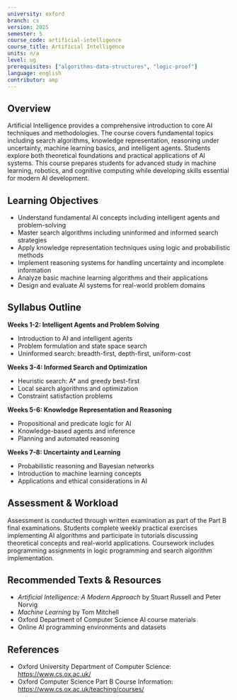 ```yaml
---
university: oxford
branch: cs
version: 2025
semester: 5
course_code: artificial-intelligence
course_title: Artificial Intelligence
units: n/a
level: ug
prerequisites: ["algorithms-data-structures", "logic-proof"]
language: english
contributor: amp
---
```


## Overview

Artificial Intelligence provides a comprehensive introduction to core AI techniques and methodologies. The course covers fundamental topics including search algorithms, knowledge representation, reasoning under uncertainty, machine learning basics, and intelligent agents. Students explore both theoretical foundations and practical applications of AI systems. This course prepares students for advanced study in machine learning, robotics, and cognitive computing while developing skills essential for modern AI development.

## Learning Objectives

- Understand fundamental AI concepts including intelligent agents and problem-solving
- Master search algorithms including uninformed and informed search strategies
- Apply knowledge representation techniques using logic and probabilistic methods
- Implement reasoning systems for handling uncertainty and incomplete information
- Analyze basic machine learning algorithms and their applications
- Design and evaluate AI systems for real-world problem domains

## Syllabus Outline

**Weeks 1-2: Intelligent Agents and Problem Solving**
- Introduction to AI and intelligent agents
- Problem formulation and state space search
- Uninformed search: breadth-first, depth-first, uniform-cost

**Weeks 3-4: Informed Search and Optimization**
- Heuristic search: A* and greedy best-first
- Local search algorithms and optimization
- Constraint satisfaction problems

**Weeks 5-6: Knowledge Representation and Reasoning**
- Propositional and predicate logic for AI
- Knowledge-based agents and inference
- Planning and automated reasoning

**Weeks 7-8: Uncertainty and Learning**
- Probabilistic reasoning and Bayesian networks
- Introduction to machine learning concepts
- Applications and ethical considerations in AI

## Assessment & Workload

Assessment is conducted through written examination as part of the Part B final examinations. Students complete weekly practical exercises implementing AI algorithms and participate in tutorials discussing theoretical concepts and real-world applications. Coursework includes programming assignments in logic programming and search algorithm implementation.

## Recommended Texts & Resources

- *Artificial Intelligence: A Modern Approach* by Stuart Russell and Peter Norvig
- *Machine Learning* by Tom Mitchell
- Oxford Department of Computer Science AI course materials
- Online AI programming environments and datasets

## References

- Oxford University Department of Computer Science: https://www.cs.ox.ac.uk/
- Oxford Computer Science Part B Course Information: https://www.cs.ox.ac.uk/teaching/courses/
